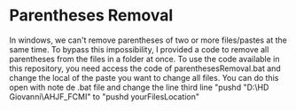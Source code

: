 # Parentheses Removal

In windows, we can't remove parentheses of two or more files/pastes at the same time.
To bypass this impossibility, I provided a code to remove all parentheses from the files in a folder at once.
To use the code available in this repository, you need access the code of parenthesesRemoval.bat and change the local of the paste you want to change all files.
You can do this open with note de .bat file and change the line third line "pushd "D:\HD Giovanni\AHJF_FCMI\" to "pushd yourFilesLocation"



  
